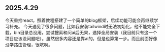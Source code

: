 ## 2025.4.29

今天重拾react，照着教程搭建了一个简单的blog框架，后续功能可能会再继续学习补充。
今天遇见了很多问题，比如我安装tailwind时无法初始化，他不能完全下载，bin目录总没用，尝试搜索和问ai后无果，选择全局安装（我目前只有这一个项目应该没问题吧）。虽然很多内容还是靠ai的，但是也算第一步。而且前面好像没学路由管理，很坑啊。
